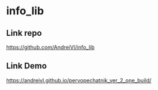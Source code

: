 # info_lib

## Link repo
https://github.com/AndreiVl/info_lib

## Link Demo
https://andreivl.github.io/pervopechatnik_ver_2_one_build/